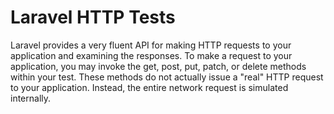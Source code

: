 # **Laravel HTTP Tests**


Laravel provides a very fluent API for making HTTP requests to your application and examining the responses.
To make a request to your application, you may invoke the get, post, put, patch, or delete methods within your test. These methods do not actually issue a "real" HTTP request to your application. Instead, the entire network request is simulated internally.
